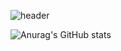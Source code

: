 

<!--
**uk9336/uk9336** is a ✨ _special_ ✨ repository because its `README.md` (this file) appears on your GitHub profile.

Here are some ideas to get you started:

- 🔭 I’m currently working on ...
- 🌱 I’m currently learning ...
- 👯 I’m looking to collaborate on ...
- 🤔 I’m looking for help with ...
- 💬 Ask me about ...
- 📫 How to reach me: ...
- 😄 Pronouns: ...
- ⚡ Fun fact: ...
-->

![header](https://capsule-render.vercel.app/api?type=waving&color=auto&height=300&section=header&text=JW.LEE&fontSize=90&animation=fadeIn)

<!--
[![AndroidStudio](https://img.shields.io/badge/AndroidStudio-3DDC84?style=flat-square&logo=Java&logoColor=white)](github.com/Joowon0220/TODO-List)
[![Android](https://img.shields.io/badge/Android-3DDC84?style=flat-square&logo=Java&logoColor=white)](github.com/Joowon0220/TODO-List)
[![Java](https://img.shields.io/badge/Java-007396?style=flat-square&logo=Java&logoColor=white)](github.com/Joowon0220/TODO-List)
[![Kotlin](https://img.shields.io/badge/Kotlin-7F52FF?style=flat-square&logo=Kotlin&logoColor=white)](github.com/Joowon0220/TODO-List)
-->
![Anurag's GitHub stats](https://github-readme-stats.vercel.app/api?username=uk9336&show_icons=true&theme=radical)
